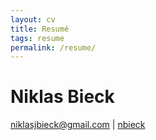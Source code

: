 ```yaml
---
layout: cv
title: Resumé
tags: resume
permalink: /resume/
---
```

# Niklas Bieck

<div id="webaddress">
<a href="mailto:niklasjbieck@gmail.com">niklasjbieck@gmail.com</a>
|
<i class="fa fa-github"></i> <a href="http://github.com/nbieck">nbieck</a>
</div>

